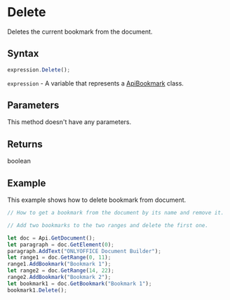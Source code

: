 # Delete

Deletes the current bookmark from the document.

## Syntax

```javascript
expression.Delete();
```

`expression` - A variable that represents a [ApiBookmark](../ApiBookmark.md) class.

## Parameters

This method doesn't have any parameters.

## Returns

boolean

## Example

This example shows how to delete bookmark from document.

```javascript editor-docx
// How to get a bookmark from the document by its name and remove it.

// Add two bookmarks to the two ranges and delete the first one.

let doc = Api.GetDocument();
let paragraph = doc.GetElement(0);
paragraph.AddText("ONLYOFFICE Document Builder");
let range1 = doc.GetRange(0, 11);
range1.AddBookmark("Bookmark 1");
let range2 = doc.GetRange(14, 22);
range2.AddBookmark("Bookmark 2");
let bookmark1 = doc.GetBookmark("Bookmark 1");
bookmark1.Delete();

```
